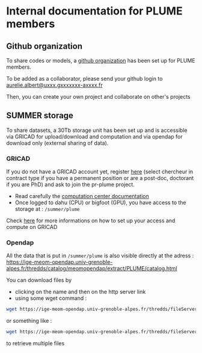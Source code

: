 # Internal documentation for PLUME members

## Github organization

To share codes or models, a [github organization](https://github.com/plumehub) has been set up for PLUME members.

To be added as a collaborator, please send your github login to aurelie.albert@uxxx.gxxxxxxx-axxxx.fr

Then, you can create your own project and collaborate on other's projects

## SUMMER storage

To share datasets, a 30Tb storage unit has been set up and is accessible via GRICAD for upload/download and computation and via opendap for download only (external sharing of data).

### GRICAD

If you do not have a GRICAD account yet, register [here](https://perseus.univ-grenoble-alpes.fr/create-account/portal) (select chercheur in contract type if you have a permanent position or are a post-doc, doctorant if you are PhD) and ask to join the pr-plume project.
 - Read carefully the [computation center documentation](https://gricad-doc.univ-grenoble-alpes.fr/en/)
 - Once logged to dahu (CPU) or bigfoot (GPU), you have access to the storage at : ```/summer/plume```

Check [here](gricad.md) for more informations on how to set up your access and compute on GRICAD

### Opendap

All the data that is put in ```/summer/plume``` is also visible directly at the adress : https://ige-meom-opendap.univ-grenoble-alpes.fr/thredds/catalog/meomopendap/extract/PLUME/catalog.html

You can download files by 
 - clicking on the name and then on the http server link
 - using some wget command :

```bash
wget https://ige-meom-opendap.univ-grenoble-alpes.fr/thredds/fileServer/meomopendap/extract/PLUME/README.txt
```

or something like : 

```bash
wget https://ige-meom-opendap.univ-grenoble-alpes.fr/thredds/fileServer/meomopendap/extract/SASIP/model-forcings/atmo_forcing/ERA5_Arctic/ERA5_v10_y{2011..2020}.nc
``` 

to retrieve multiple files


